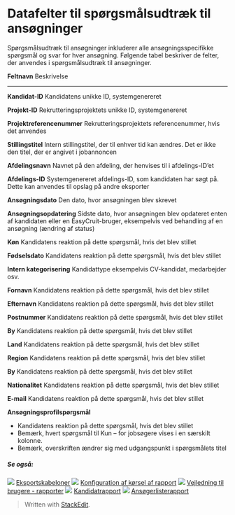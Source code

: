 # Datafelter til spørgsmålsudtræk til ansøgninger

Spørgsmålsudtræk til ansøgninger inkluderer alle ansøgningsspecifikke spørgsmål og svar for hver ansøgning. Følgende tabel beskriver de felter, der anvendes i spørgsmålsudtræk til ansøgninger.

**Feltnavn**
Beskrivelse
***
**Kandidat-ID**
Kandidatens unikke ID, systemgenereret

**Projekt-ID**
Rekrutteringsprojektets unikke ID, systemgenereret

**Projektreferencenummer**
Rekrutteringsprojektets referencenummer, hvis det anvendes

**Stillingstitel**
Intern stillingstitel, der til enhver tid kan ændres. Det er ikke den titel, der er angivet i jobannoncen

**Afdelingsnavn**
Navnet på den afdeling, der henvises til i afdelings-ID’et

**Afdelings-ID**
Systemgenereret afdelings-ID, som kandidaten har søgt på. Dette kan anvendes til opslag på andre eksporter

**Ansøgningsdato**
Den dato, hvor ansøgningen blev skrevet

**Ansøgningsopdatering**
Sidste dato, hvor ansøgningen blev opdateret enten af kandidaten eller en EasyCruit-bruger, eksempelvis ved behandling af en ansøgning (ændring af status)

**Køn**
Kandidatens reaktion på dette spørgsmål, hvis det blev stillet

**Fødselsdato**
Kandidatens reaktion på dette spørgsmål, hvis det blev stillet

**Intern kategorisering**
Kandidattype eksempelvis CV-kandidat, medarbejder osv.

**Fornavn**
Kandidatens reaktion på dette spørgsmål, hvis det blev stillet

**Efternavn**
Kandidatens reaktion på dette spørgsmål, hvis det blev stillet

**Postnummer**
Kandidatens reaktion på dette spørgsmål, hvis det blev stillet

**By**
Kandidatens reaktion på dette spørgsmål, hvis det blev stillet

**Land**
Kandidatens reaktion på dette spørgsmål, hvis det blev stillet

**Region**
Kandidatens reaktion på dette spørgsmål, hvis det blev stillet

**By**
Kandidatens reaktion på dette spørgsmål, hvis det blev stillet

**Nationalitet**
Kandidatens reaktion på dette spørgsmål, hvis det blev stillet

**E-mail**
Kandidatens reaktion på dette spørgsmål, hvis det blev stillet

**Ansøgningsprofilspørgsmål**
- Kandidatens reaktion på dette spørgsmål, hvis det blev stillet
- Bemærk, hvert spørgsmål til  Kun –  for jobsøgere  vises i en særskilt kolonne.
- Bemærk, overskriften ændrer sig med udgangspunkt i spørgsmålets titel

#####  Se også:

![](../Resources/Images/icon-document-link.png)  [Eksportskabeloner](export_templates.htm)
![](../Resources/Images/icon-document-link.png)  [Konfiguration af kørsel af rapport](configuring_and_running_a_report.htm)
![](../Resources/Images/icon-document-link.png)  [Vejledning til brugere - rapporter](guide_for_users_reports.htm)
![](../Resources/Images/icon-document-link.png)  [Kandidatrapport](candidate_report.htm)
![](../Resources/Images/icon-document-link.png)  [Ansøgerlisterapport](applicant_list_report.htm)


> Written with [StackEdit](https://stackedit.io/).
<!--stackedit_data:
eyJoaXN0b3J5IjpbLTU0MjU3MDQxMCwtMTY1NzQ4NzQzOF19
-->